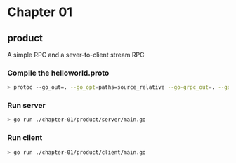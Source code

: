 # Chapter 01
## product
A simple RPC and a sever-to-client stream RPC

### Compile the helloworld.proto
```bash
> protoc --go_out=. --go_opt=paths=source_relative --go-grpc_out=. --go-grpc_opt=paths=source_relative pb/product.proto
```

### Run server
```bash
> go run ./chapter-01/product/server/main.go
```

### Run client
```bash
> go run ./chapter-01/product/client/main.go
```

